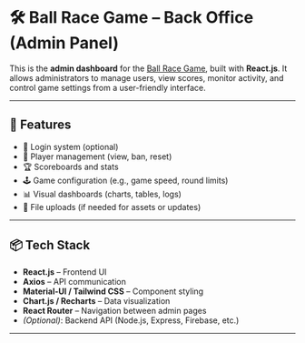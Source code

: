 # 🛠️ Ball Race Game – Back Office (Admin Panel)

This is the **admin dashboard** for the [Ball Race Game](https://github.com/your-username/ball-race-game), built with **React.js**. It allows administrators to manage users, view scores, monitor activity, and control game settings from a user-friendly interface.

---

## 🧩 Features

- 🔐 Login system (optional)
- 👥 Player management (view, ban, reset)
- 🏆 Scoreboards and stats
- 🕹 Game configuration (e.g., game speed, round limits)
- 📊 Visual dashboards (charts, tables, logs)
- 📁 File uploads (if needed for assets or updates)

---

## 📦 Tech Stack

- **React.js** – Frontend UI
- **Axios** – API communication
- **Material-UI / Tailwind CSS** – Component styling
- **Chart.js / Recharts** – Data visualization
- **React Router** – Navigation between admin pages
- *(Optional)*: Backend API (Node.js, Express, Firebase, etc.)

---